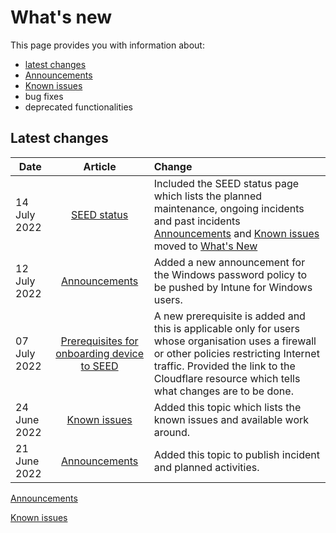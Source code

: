 # What's new

This page provides you with information about:

- [latest changes](#latest-changes)
- [Announcements](announcements)
- [Known issues](known-issues)
- bug fixes
- deprecated functionalities

## Latest changes

| Date  | Article | Change |
| ------------- |:-------------:|:-------------|
| 14 July 2022 | [SEED status](seed-status) | Included the SEED status page which lists the planned maintenance, ongoing incidents and past incidents<br>[Announcements](announcements) and [Known issues](known-issues) moved to [What's New](what-s-new)|
| 12 July 2022 | [Announcements](announcements)  | Added a new announcement for the Windows password policy to be pushed by Intune for Windows users. |
| 07 July 2022 | [Prerequisites for onboarding device to SEED](prerequisites-for-onboarding) | A new prerequisite is added and this is applicable only for users whose organisation uses a firewall or other policies restricting Internet traffic. Provided the link to the Cloudflare resource which tells what changes are to be done. |
| 24 June 2022     | [Known issues](known-issues)     | Added this topic which lists the known issues and available work around. |
| 21 June 2022 | [Announcements](announcements)  | Added this topic to publish incident and planned activities. |

[Announcements](announcements.md ':include')

[Known issues](known-issues.md ':include')


